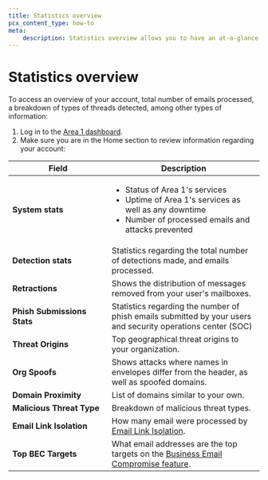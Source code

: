 ```yaml
---
title: Statistics overview
pcx_content_type: how-to
meta:
    description: Statistics overview allows you to have an at-a-glance overview of emails processed and number of threats detected.
---
```


# Statistics overview

To access an overview of your account, total number of emails processed, a breakdown of types of threads detected, among other types of information:

1. Log in to the [Area 1 dashboard](https://horizon.area1security.com/users/login).
2. Make sure you are in the Home section to review information regarding your account:

Field <div style="width:180px">  | Description
--- | ---
**System stats** | <ul><li>Status of Area 1's services</li> <li>Uptime of Area 1's services as well as any downtime</li> <li>Number of processed emails and attacks prevented</li></ul>
**Detection stats** | Statistics regarding the total number of detections made, and emails processed.
**Retractions** | Shows the distribution of messages removed from your user's mailboxes.
**Phish Submissions Stats** | Statistics regarding the number of phish emails submitted by your users and security operations center (SOC)
**Threat Origins** | Top geographical threat origins to your organization.
**Org Spoofs** | Shows attacks where names in envelopes differ from the header, as well as spoofed domains.
**Domain Proximity** | List of domains similar to your own.
**Malicious Threat Type** | Breakdown of malicious threat types.
**Email Link Isolation** | How many email were processed by [Email Link Isolation](/email-security/email-configuration/email-policies/link-actions/#email-link-isolation).
**Top BEC Targets** | What email addresses are the top targets on the [Business Email Compromise feature](/email-security/email-configuration/enhanced-detections/business-email-compromise/).